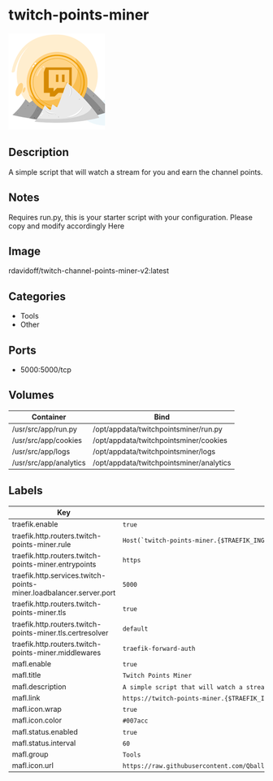 # twitch-points-miner

![Logo](images/twitchpointsminer.png)

## Description
A simple script that will watch a stream for you and earn the channel points.

## Notes
Requires run.py, this is your starter script with your configuration. Please copy and modify accordingly Here

## Image
rdavidoff/twitch-channel-points-miner-v2:latest

## Categories
- Tools
- Other

## Ports
- 5000:5000/tcp

## Volumes
| Container | Bind |
|-----------|------|
| /usr/src/app/run.py | /opt/appdata/twitchpointsminer/run.py |
| /usr/src/app/cookies | /opt/appdata/twitchpointsminer/cookies |
| /usr/src/app/logs | /opt/appdata/twitchpointsminer/logs |
| /usr/src/app/analytics | /opt/appdata/twitchpointsminer/analytics |

## Labels
| Key | Value |
|-----|-------|
| traefik.enable | ```true``` |
| traefik.http.routers.twitch-points-miner.rule | ```Host(`twitch-points-miner.{$TRAEFIK_INGRESS_DOMAIN}`)``` |
| traefik.http.routers.twitch-points-miner.entrypoints | ```https``` |
| traefik.http.services.twitch-points-miner.loadbalancer.server.port | ```5000``` |
| traefik.http.routers.twitch-points-miner.tls | ```true``` |
| traefik.http.routers.twitch-points-miner.tls.certresolver | ```default``` |
| traefik.http.routers.twitch-points-miner.middlewares | ```traefik-forward-auth``` |
| mafl.enable | ```true``` |
| mafl.title | ```Twitch Points Miner``` |
| mafl.description | ```A simple script that will watch a stream for you and earn the channel points.``` |
| mafl.link | ```https://twitch-points-miner.{$TRAEFIK_INGRESS_DOMAIN}``` |
| mafl.icon.wrap | ```true``` |
| mafl.icon.color | ```#007acc``` |
| mafl.status.enabled | ```true``` |
| mafl.status.interval | ```60``` |
| mafl.group | ```Tools``` |
| mafl.icon.url | ```https://raw.githubusercontent.com/Qballjos/portainer_templates/master/Images/twitchpointsminer.png``` |

